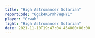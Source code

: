 ```yaml
---
title: "High Astromancer Solarian"
reportCode: "6gCk4KGrXh7WqHY1"
player: "Grwah"
fight: "High Astromancer Solarian"
date: 2021-11-10T19:47:04.454000+00:00
---
```

